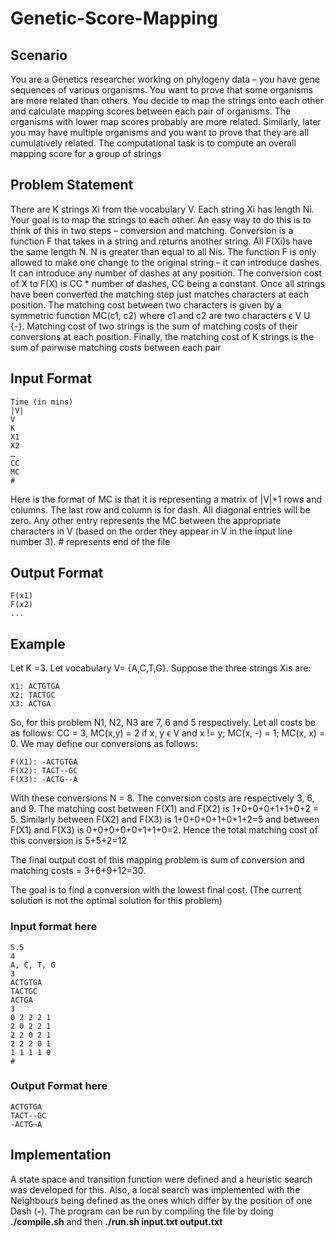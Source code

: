 # Genetic-Score-Mapping

## Scenario 

You are a Genetics researcher working on phylogeny data – you have gene sequences of various
organisms. You want to prove that some organisms are more related than others. You decide to map the strings onto each other and calculate mapping scores between each pair of organisms. The organisms with lower map scores probably are more related. Similarly, later you may have multiple organisms and you want to prove that they are all cumulatively related. The computational task is to compute an overall mapping score for a group of strings

## Problem Statement

There are K strings Xi from the vocabulary V. Each string Xi has length Ni. Your goal is to map
the strings to each other. An easy way to do this is to think of this in two steps – conversion and matching. Conversion is a function F that takes in a string and returns another string. All F(Xi)s have the same length N. N is greater than equal to all Nis. The function F is only allowed to make one change to the original string – it can introduce dashes. It can introduce any number of dashes at any position. The conversion cost of X to F(X) is CC * number of dashes, CC being a constant. Once all strings have been converted the matching step just matches characters at each position. The matching cost between two characters is given by a symmetric function MC(c1, c2) where c1 and c2 are two characters ϵ V U {-}. Matching cost of two strings is the sum of matching costs of their conversions at each position. Finally, the matching cost of K strings is the sum of pairwise matching costs between each pair  

## Input Format

    Time (in mins)
    |V|
    V
    K
    X1
    X2
    …
    CC
    MC
    #

Here is the format of MC is that it is representing a matrix of |V|+1 rows and columns. The last row and column is for dash. All diagonal entries will be zero. Any other entry represents the MC between the appropriate characters in V (based on the order they appear in V in the input line number 3). # represents end of the file

## Output Format

    F(x1)
    F(x2)
    ...
    
## Example

Let K =3. Let vocabulary V= {A,C,T,G}. Suppose the three strings Xis are:

    X1: ACTGTGA
    X2: TACTGC
    X3: ACTGA

So, for this problem N1, N2, N3 are 7, 6 and 5 respectively. Let all costs be as follows: CC = 3, MC(x,y) = 2 if x, y ϵ V and x != y; MC(x, -) = 1; MC(x, x) = 0. We may define our conversions as follows:

    F(X1): -ACTGTGA
    F(X2): TACT--GC
    F(X3): -ACTG--A

With these conversions N = 8. The conversion costs are respectively 3, 6, and 9. The matching cost between F(X1) and F(X2) is 1+0+0+0+1+1+0+2 = 5. Similarly between F(X2) and F(X3) is 1+0+0+0+1+0+1+2=5 and between F(X1) and F(X3) is 0+0+0+0+0+1+1+0=2. Hence the total matching cost of this conversion is 5+5+2=12

The final output cost of this mapping problem is sum of conversion and matching costs = 3+6+9+12=30.

The goal is to find a conversion with the lowest final cost. (The current solution is not the optimal solution for this problem)

### Input format here

    5.5
    4
    A, C, T, G
    3
    ACTGTGA
    TACTGC
    ACTGA
    3
    0 2 2 2 1
    2 0 2 2 1
    2 2 0 2 1
    2 2 2 0 1
    1 1 1 1 0
    #
    
### Output Format here

    ACTGTGA
    TACT--GC
    -ACTG—A
    
## Implementation

A state space and transition function were defined and a heuristic search was developed for this. Also, a local search was implemented with the Neighbours being defined as the ones which differ by the position of one Dash (**-**). The program can be run by compiling the file by doing **./compile.sh** and then **./run.sh input.txt output.txt**
